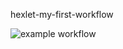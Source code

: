 hexlet-my-first-workflow 

![example workflow](https://github.com/github/docs/actions/workflows/main.yml/badge.svg)